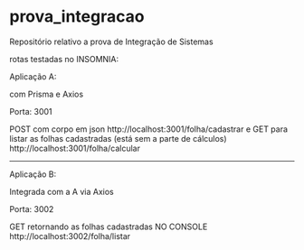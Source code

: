 # prova_integracao
Repositório relativo a prova de Integração de Sistemas 

rotas testadas no INSOMNIA: 

Aplicação A:

com Prisma e Axios

Porta: 3001

POST com corpo em json http://localhost:3001/folha/cadastrar
e GET para listar as folhas cadastradas (está sem a parte de cálculos) http://localhost:3001/folha/calcular

---------------------------------

Aplicação B:

Integrada com a A via Axios

Porta: 3002

GET retornando as folhas cadastradas NO CONSOLE http://localhost:3002/folha/listar

